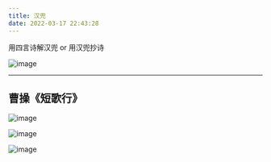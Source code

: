 ```yaml
---
title: 汉兜
date: 2022-03-17 22:43:28
---
```

用四言诗解汉兜 or 用汉兜抄诗

![image](https://user-images.githubusercontent.com/2434388/158906205-f6904d17-fd43-4e81-a7f6-2d7e3d4c13c6.jpeg)

---

## 曹操《短歌行》

![image](https://user-images.githubusercontent.com/2434388/159034656-41a4685e-2f8f-4278-9bcd-4c159b56f5b4.png)

![image](https://user-images.githubusercontent.com/2434388/159129133-669012fe-c35c-4203-9257-bc323680466f.png)

![image](https://user-images.githubusercontent.com/2434388/159187149-500d8614-32d0-4988-90e9-1a7e6137336b.png)